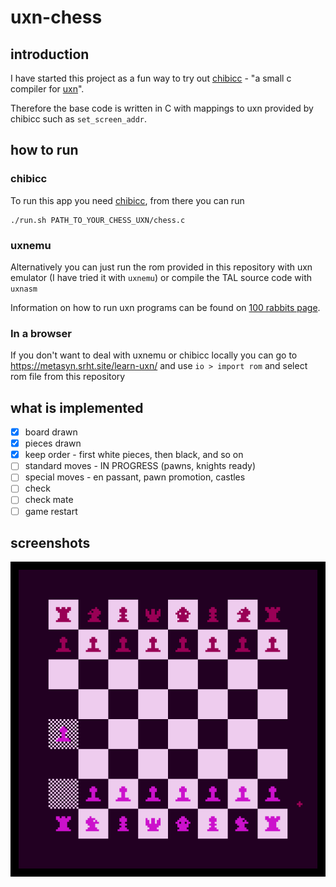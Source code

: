 # uxn-chess
## introduction
I have started this project as a fun way to try out [chibicc](https://github.com/lynn/chibicc) - "a small c compiler for [uxn](https://100r.co/site/uxn.html)".

Therefore the base code is written in C with mappings to uxn provided by chibicc such as `set_screen_addr`.


## how to run
### chibicc
To run this app you need [chibicc](https://github.com/lynn/chibicc), from there you can run
```
./run.sh PATH_TO_YOUR_CHESS_UXN/chess.c
```

### uxnemu
Alternatively you can just run the rom provided in this repository with uxn emulator (I have tried it with `uxnemu`) or compile the TAL source code with `uxnasm`

Information on how to run uxn programs can be found on [100 rabbits page](https://100r.co/site/uxn.html).

### In a browser
If you don't want to deal with uxnemu or chibicc locally you can go to https://metasyn.srht.site/learn-uxn/ and use `io > import rom` and select rom file from this repository

## what is implemented
- [x] board drawn
- [x] pieces drawn
- [x] keep order - first white pieces, then black, and so on
- [ ] standard moves - IN PROGRESS (pawns, knights ready)
- [ ] special moves - en passant, pawn promotion, castles
- [ ] check
- [ ] check mate
- [ ] game restart

## screenshots

![uxn-chess preview](screenshot.png)

